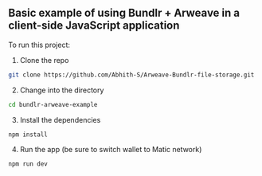 ## Basic example of using Bundlr + Arweave in a client-side JavaScript application

To run this project:

1. Clone the repo

```sh
git clone https://github.com/Abhith-S/Arweave-Bundlr-file-storage.git
```

2. Change into the directory

```sh
cd bundlr-arweave-example
```

3. Install the dependencies

```sh
npm install
```

4. Run the app (be sure to switch wallet to Matic network)

```sh
npm run dev
```
